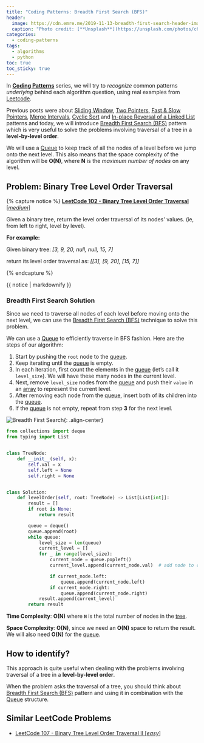 ```yaml
---
title: "Coding Patterns: Breadth First Search (BFS)"
header:
  image: https://cdn.emre.me/2019-11-13-breadth-first-search-header-image.jpg
  caption: "Photo credit: [**Unsplash**](https://unsplash.com/photos/c6qF_lYvu2I)"
categories:
  - coding-patterns
tags:
  - algorithms
  - python
toc: true
toc_sticky: true
---
```


In **[Coding Patterns](https://emre.me/categories/#coding-patterns)** series, we will try to *recognize* common patterns *underlying* behind each algorithm question, using real examples from [Leetcode](https://leetcode.com/).

Previous posts were about [Sliding Window](https://emre.me/coding-patterns/sliding-window/), [Two Pointers](https://emre.me/coding-patterns/two-pointers/), [Fast & Slow Pointers](https://emre.me/coding-patterns/fast-slow-pointers/), [Merge Intervals](https://emre.me/coding-patterns/merge-intervals/), [Cyclic Sort](https://emre.me/coding-patterns/cyclic-sort/) and [In-place Reversal of a Linked List](https://emre.me/coding-patterns/in-place-reversal-of-a-linked-list/) patterns and today, we will introduce [Breadth First Search (BFS)](https://emre.me/coding-patterns/breadth-first-search/) pattern which is very useful to solve the problems involving traversal of a tree in a **level-by-level order**.

We will use a [Queue](https://emre.me/data-structures/stacks-and-queues/#queues) to keep track of all the nodes of a level before we jump onto the next level. This also means that the space complexity of the algorithm will be **O(N)**, where **N** is the *maximum number of nodes* on any level.

## Problem: Binary Tree Level Order Traversal ##
{% capture notice %}
[**LeetCode 102 - Binary Tree Level Order Traversal** [*medium*]](https://leetcode.com/problems/reverse-linked-list/)

Given a binary tree, return the level order traversal of its nodes' values. (ie, from left to right, level by level).

**For example:**

Given binary tree: *[3, 9, 20, null, null, 15, 7]*

return its level order traversal as: *[[3], [9, 20], [15, 7]]*

{% endcapture %}

<div class="notice--info">
  {{ notice | markdownify }}
</div>

### Breadth First Search Solution ###

Since we need to traverse all nodes of each level before moving onto the next level, we can use the [Breadth First Search (BFS)](https://emre.me/coding-patterns/breadth-first-search/) technique to solve this problem.

We can use a [Queue](https://emre.me/data-structures/stacks-and-queues/#queues) to efficiently traverse in BFS fashion. Here are the steps of our algorithm:

1. Start by pushing the `root` node to the [queue](https://emre.me/data-structures/stacks-and-queues/#queues).
2. Keep iterating until the [queue](https://emre.me/data-structures/stacks-and-queues/#queues) is empty.
3. In each iteration, first count the elements in the [queue](https://emre.me/data-structures/stacks-and-queues/#queues) (let’s call it `level_size`). We will have these many nodes in the current level.
4. Next, remove `level_size` nodes from the [queue](https://emre.me/data-structures/stacks-and-queues/#queues) and push their `value` in an [array](https://emre.me/data-structures/lists/) to represent the current level.
5. After removing each node from the [queue](https://emre.me/data-structures/stacks-and-queues/#queues), insert both of its children into the [queue](https://emre.me/data-structures/stacks-and-queues/#queues).
6. If the [queue](https://emre.me/data-structures/stacks-and-queues/#queues) is not empty, repeat from step **3** for the next level.

![Breadth First Search](https://cdn.emre.me/2019-11-13-level-order-traversal.gif){: .align-center}

```python
from collections import deque
from typing import List


class TreeNode:
    def __init__(self, x):
        self.val = x
        self.left = None
        self.right = None


class Solution:
    def levelOrder(self, root: TreeNode) -> List[List[int]]:
        result = []
        if root is None:
            return result

        queue = deque()
        queue.append(root)
        while queue:
            level_size = len(queue)
            current_level = []
            for _ in range(level_size):
                current_node = queue.popleft()
                current_level.append(current_node.val)  # add node to current level

                if current_node.left:
                    queue.append(current_node.left)
                if current_node.right:
                    queue.append(current_node.right)
            result.append(current_level)
        return result
```
**Time Complexity**: **O(N)** where **`N`** is the total number of nodes in the [tree](https://emre.me/data-structures/binary-tree/).

**Space Complexity**: **O(N)**, since we need an **O(N)** space to return the result. We will also need **O(N)** for the [queue](https://emre.me/data-structures/stacks-and-queues/#queues).

## How to identify? ##

This approach is quite useful when dealing with the problems involving traversal of a tree in a **level-by-level order**.

When the problem asks the traversal of a tree, you should think about [Breadth First Search (BFS)](https://emre.me/coding-patterns/breadth-first-search/) pattern and using it in combination with the [Queue](https://emre.me/data-structures/stacks-and-queues/#queues) structure.

## Similar LeetCode Problems ##
* [LeetCode 107 - Binary Tree Level Order Traversal II [*easy*]](https://leetcode.com/problems/binary-tree-level-order-traversal-ii/)
